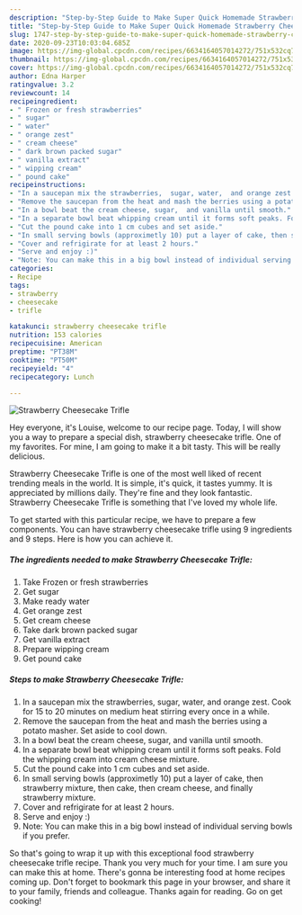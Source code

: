 ```yaml
---
description: "Step-by-Step Guide to Make Super Quick Homemade Strawberry Cheesecake Trifle"
title: "Step-by-Step Guide to Make Super Quick Homemade Strawberry Cheesecake Trifle"
slug: 1747-step-by-step-guide-to-make-super-quick-homemade-strawberry-cheesecake-trifle
date: 2020-09-23T10:03:04.685Z
image: https://img-global.cpcdn.com/recipes/6634164057014272/751x532cq70/strawberry-cheesecake-trifle-recipe-main-photo.jpg
thumbnail: https://img-global.cpcdn.com/recipes/6634164057014272/751x532cq70/strawberry-cheesecake-trifle-recipe-main-photo.jpg
cover: https://img-global.cpcdn.com/recipes/6634164057014272/751x532cq70/strawberry-cheesecake-trifle-recipe-main-photo.jpg
author: Edna Harper
ratingvalue: 3.2
reviewcount: 14
recipeingredient:
- " Frozen or fresh strawberries"
- " sugar"
- " water"
- " orange zest"
- " cream cheese"
- " dark brown packed sugar"
- " vanilla extract"
- " wipping cream"
- " pound cake"
recipeinstructions:
- "In a saucepan mix the strawberries,  sugar, water,  and orange zest. Cook for 15 to 20 minutes on medium heat stirring every once in a while."
- "Remove the saucepan from the heat and mash the berries using a potato masher. Set aside to cool down."
- "In a bowl beat the cream cheese, sugar,  and vanilla until smooth."
- "In a separate bowl beat whipping cream until it forms soft peaks. Fold the whipping cream into cream cheese mixture."
- "Cut the pound cake into 1 cm cubes and set aside."
- "In small serving bowls (approximetly 10) put a layer of cake, then strawberry mixture, then cake, then cream cheese, and finally strawberry mixture."
- "Cover and refrigirate for at least 2 hours."
- "Serve and enjoy :)"
- "Note: You can make this in a big bowl instead of individual serving bowls if you prefer."
categories:
- Recipe
tags:
- strawberry
- cheesecake
- trifle

katakunci: strawberry cheesecake trifle 
nutrition: 153 calories
recipecuisine: American
preptime: "PT38M"
cooktime: "PT50M"
recipeyield: "4"
recipecategory: Lunch

---
```



![Strawberry Cheesecake Trifle](https://img-global.cpcdn.com/recipes/6634164057014272/751x532cq70/strawberry-cheesecake-trifle-recipe-main-photo.jpg)

Hey everyone, it's Louise, welcome to our recipe page. Today, I will show you a way to prepare a special dish, strawberry cheesecake trifle. One of my favorites. For mine, I am going to make it a bit tasty. This will be really delicious.



Strawberry Cheesecake Trifle is one of the most well liked of recent trending meals in the world. It is simple, it's quick, it tastes yummy. It is appreciated by millions daily. They're fine and they look fantastic. Strawberry Cheesecake Trifle is something that I've loved my whole life.


To get started with this particular recipe, we have to prepare a few components. You can have strawberry cheesecake trifle using 9 ingredients and 9 steps. Here is how you can achieve it.

<!--inarticleads1-->

##### The ingredients needed to make Strawberry Cheesecake Trifle:

1. Take  Frozen or fresh strawberries
1. Get  sugar
1. Make ready  water
1. Get  orange zest
1. Get  cream cheese
1. Take  dark brown packed sugar
1. Get  vanilla extract
1. Prepare  wipping cream
1. Get  pound cake




<!--inarticleads2-->

##### Steps to make Strawberry Cheesecake Trifle:

1. In a saucepan mix the strawberries,  sugar, water,  and orange zest. Cook for 15 to 20 minutes on medium heat stirring every once in a while.
1. Remove the saucepan from the heat and mash the berries using a potato masher. Set aside to cool down.
1. In a bowl beat the cream cheese, sugar,  and vanilla until smooth.
1. In a separate bowl beat whipping cream until it forms soft peaks. Fold the whipping cream into cream cheese mixture.
1. Cut the pound cake into 1 cm cubes and set aside.
1. In small serving bowls (approximetly 10) put a layer of cake, then strawberry mixture, then cake, then cream cheese, and finally strawberry mixture.
1. Cover and refrigirate for at least 2 hours.
1. Serve and enjoy :)
1. Note: You can make this in a big bowl instead of individual serving bowls if you prefer.




So that's going to wrap it up with this exceptional food strawberry cheesecake trifle recipe. Thank you very much for your time. I am sure you can make this at home. There's gonna be interesting food at home recipes coming up. Don't forget to bookmark this page in your browser, and share it to your family, friends and colleague. Thanks again for reading. Go on get cooking!
